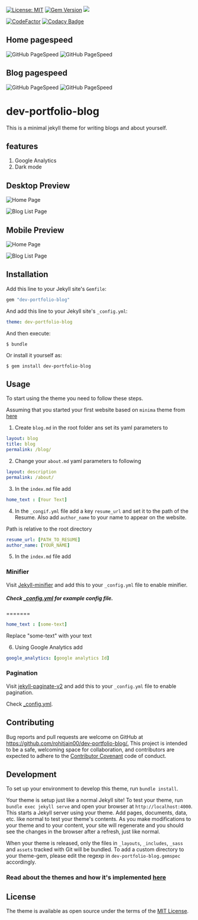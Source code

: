  [![License: MIT](https://img.shields.io/badge/License-MIT-yellow.svg)](https://opensource.org/licenses/MIT)
 [![Gem Version](https://badge.fury.io/rb/dev-portfolio-blog.svg)](https://badge.fury.io/rb/dev-portfolio-blog)
![](https://ruby-gem-downloads-badge.herokuapp.com/dev-portfolio-blog)

[![CodeFactor](https://www.codefactor.io/repository/github/rohitjain00/dev-portfolio-blog/badge)](https://www.codefactor.io/repository/github/rohitjain00/dev-portfolio-blog)
[![Codacy Badge](https://api.codacy.com/project/badge/Grade/d0b9f1c23f564a8195a8588de7895c4c)](https://www.codacy.com/manual/rohitjain00/dev-portfolio-blog?utm_source=github.com&amp;utm_medium=referral&amp;utm_content=rohitjain00/dev-portfolio-blog&amp;utm_campaign=Badge_Grade)

## Home pagespeed

![GitHub PageSpeed](https://api.speedbadge.io/v1?url=therohitjain.com&showStratLabel=true)
![GitHub PageSpeed](https://api.speedbadge.io/v1?url=therohitjain.com&strat=desktop&showStratLabel=true)


## Blog pagespeed

![GitHub PageSpeed](https://api.speedbadge.io/v1?url=therohitjain.com/blog&showStratLabel=true)
![GitHub PageSpeed](https://api.speedbadge.io/v1?url=therohitjain.com/blog&strat=desktop&showStratLabel=true)



# dev-portfolio-blog

This is a minimal jekyll theme for writing blogs and about yourself.

## features
 1. Google Analytics
 2. Dark mode

## Desktop Preview

![Home Page](/screenshots/Home.png?raw=true "Home View of the website")

![Blog List Page](/screenshots/Blog.png?raw=true "Blog List of the website")

## Mobile Preview

![Home Page](/screenshots/Home-Mobile.png?raw=true "Home View of the website")

![Blog List Page](/screenshots/Blog-Mobile.png?raw=true "Blog List of the website")


## Installation

Add this line to your Jekyll site's `Gemfile`:

```ruby
gem "dev-portfolio-blog"
```

And add this line to your Jekyll site's `_config.yml`:

```yaml
theme: dev-portfolio-blog
```

And then execute:

    $ bundle

Or install it yourself as:

    $ gem install dev-portfolio-blog

## Usage

To start using the theme you need to follow these steps.

Assuming that you started your first website based on `minima` theme from [here](https://jekyllrb.com/docs/)

1. Create `blog.md` in the root folder ans set its yaml parameters to

```yaml
layout: blog
title: blog
permalink: /blog/
```

2. Change your `about.md` yaml parameters to following

```yaml
layout: description
permalink: /about/
```

3. In the `index.md` file add

```yaml
home_text : [Your Text]
```

4. In the `_congif.yml` file add a key `resume_url` and set it to the path of the Resume. Also add `author_name` to your name to appear on the website.

Path is relative to the root directory
```yaml
resume_url: [PATH_TO_RESUME]
author_name: [YOUR_NAME]
```


5. In the `index.md` file add


### Minifier

Visit [Jekyll-minifier](https://github.com/digitalsparky/jekyll-minifier) and add this to your `_config.yml` file to enable minifier.

##### Check [_config.yml](https://github.com/rohitjain00/dev-portfolio-blog/blob/master/_config.yml) for example config file.

=======
```yaml
home_text : [some-text]
```

Replace "some-text" with your text

6. Using Google Analytics add

```yaml
google_analytics: [google analytics Id]
```


### Pagination

Visit [jekyll-paginate-v2](https://github.com/sverrirs/jekyll-paginate-v2/blob/master/README-GENERATOR.md#site-configuration) and add this to your `_config.yml` file to enable pagination.

Check [_config.yml](https://github.com/rohitjain00/dev-portfolio-blog/blob/master/_config.yml).


## Contributing

Bug reports and pull requests are welcome on GitHub at <https://github.com/rohitjain00/dev-portfolio-blog/.> This project is intended to be a safe, welcoming space for collaboration, and contributors are expected to adhere to the [Contributor Covenant](http://contributor-covenant.org) code of conduct.

## Development

To set up your environment to develop this theme, run `bundle install`.

Your theme is setup just like a normal Jekyll site! To test your theme, run `bundle exec jekyll serve` and open your browser at `http://localhost:4000`. This starts a Jekyll server using your theme. Add pages, documents, data, etc. like normal to test your theme's contents. As you make modifications to your theme and to your content, your site will regenerate and you should see the changes in the browser after a refresh, just like normal.

When your theme is released, only the files in `_layouts`, `_includes`, `_sass` and `assets` tracked with Git will be bundled.
To add a custom directory to your theme-gem, please edit the regexp in `dev-portfolio-blog.gemspec` accordingly.

### Read about the themes and how it's implemented [here](https://github.com/rohitjain00/dev-portfolio-blog/wiki/Theme-Management)

## License

The theme is available as open source under the terms of the [MIT License](https://opensource.org/licenses/MIT).

